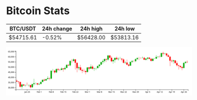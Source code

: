 # Bitcoin Stats

BTC/USDT|24h change|24h high|24h low|
|---|---|---|---|
|$54715.61|-0.52%|$56428.00|$53813.16|

<img src="./chart.svg">
